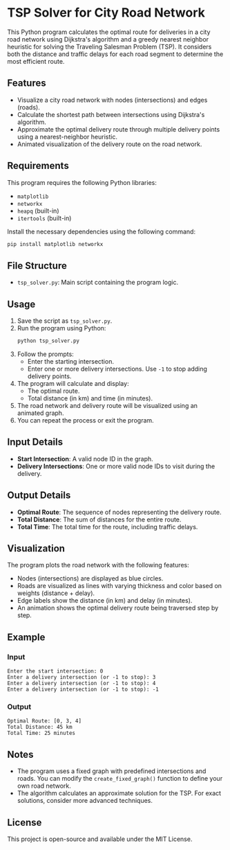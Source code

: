 # TSP Solver for City Road Network

This Python program calculates the optimal route for deliveries in a city road network using Dijkstra's algorithm and a greedy nearest neighbor heuristic for solving the Traveling Salesman Problem (TSP). It considers both the distance and traffic delays for each road segment to determine the most efficient route.

## Features
- Visualize a city road network with nodes (intersections) and edges (roads).
- Calculate the shortest path between intersections using Dijkstra's algorithm.
- Approximate the optimal delivery route through multiple delivery points using a nearest-neighbor heuristic.
- Animated visualization of the delivery route on the road network.

## Requirements
This program requires the following Python libraries:
- `matplotlib`
- `networkx`
- `heapq` (built-in)
- `itertools` (built-in)

Install the necessary dependencies using the following command:
```bash
pip install matplotlib networkx
```

## File Structure
- `tsp_solver.py`: Main script containing the program logic.

## Usage
1. Save the script as `tsp_solver.py`.
2. Run the program using Python:
   ```bash
   python tsp_solver.py
   ```
3. Follow the prompts:
   - Enter the starting intersection.
   - Enter one or more delivery intersections. Use `-1` to stop adding delivery points.
4. The program will calculate and display:
   - The optimal route.
   - Total distance (in km) and time (in minutes).
5. The road network and delivery route will be visualized using an animated graph.
6. You can repeat the process or exit the program.

## Input Details
- **Start Intersection**: A valid node ID in the graph.
- **Delivery Intersections**: One or more valid node IDs to visit during the delivery.

## Output Details
- **Optimal Route**: The sequence of nodes representing the delivery route.
- **Total Distance**: The sum of distances for the entire route.
- **Total Time**: The total time for the route, including traffic delays.

## Visualization
The program plots the road network with the following features:
- Nodes (intersections) are displayed as blue circles.
- Roads are visualized as lines with varying thickness and color based on weights (distance + delay).
- Edge labels show the distance (in km) and delay (in minutes).
- An animation shows the optimal delivery route being traversed step by step.

## Example
### Input
```
Enter the start intersection: 0
Enter a delivery intersection (or -1 to stop): 3
Enter a delivery intersection (or -1 to stop): 4
Enter a delivery intersection (or -1 to stop): -1
```

### Output
```
Optimal Route: [0, 3, 4]
Total Distance: 45 km
Total Time: 25 minutes
```

## Notes
- The program uses a fixed graph with predefined intersections and roads. You can modify the `create_fixed_graph()` function to define your own road network.
- The algorithm calculates an approximate solution for the TSP. For exact solutions, consider more advanced techniques.

## License
This project is open-source and available under the MIT License.
